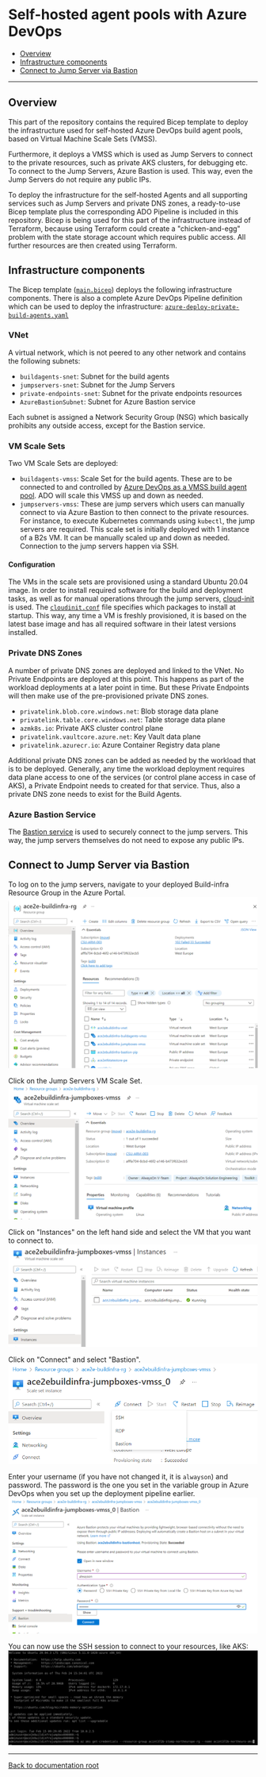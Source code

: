 # Self-hosted agent pools with Azure DevOps

- [Overview](#overview)
- [Infrastructure components](#infrastructure-components)
- [Connect to Jump Server via Bastion](#connect-to-jump-server-via-bastion)

---

## Overview

This part of the repository contains the required Bicep template to deploy the infrastructure used for self-hosted Azure DevOps build agent pools, based on Virtual Machine Scale Sets (VMSS).

Furthermore, it deploys a VMSS which is used as Jump Servers to connect to the private resources, such as private AKS clusters, for debugging etc. To connect to the Jump Servers, Azure Bastion is used. This way, even the Jump Servers do not require any public IPs.

To deploy the infrastructure for the self-hosted Agents and all supporting services such as Jump Servers and private DNS zones, a ready-to-use Bicep template plus the corresponding ADO Pipeline is included in this repository. Bicep is being used for this part of the infrastructure instead of Terraform, because using Terraform could create a "chicken-and-egg" problem with the state storage account which requires public access. All further resources are then created using Terraform.

## Infrastructure components

The Bicep template ([`main.bicep`](./main.bicep)) deploys the following infrastructure components. There is also a complete Azure DevOps Pipeline definition which can be used to deploy the infrastructure: [`azure-deploy-private-build-agents.yaml`](/.ado/pipelines/azure-deploy-private-build-agents.yaml)

### VNet

A virtual network, which is not peered to any other network and contains the following subnets:

- `buildagents-snet`: Subnet for the build agents
- `jumpservers-snet`: Subnet for the Jump Servers
- `private-endpoints-snet`: Subnet for the private endpoints resources
- `AzureBastionSubnet`: Subnet for Azure Bastion service

Each subnet is assigned a Network Security Group (NSG) which basically prohibits any outside access, except for the Bastion service.

### VM Scale Sets

Two VM Scale Sets are deployed:

- `buildagents-vmss`: Scale Set for the build agents. These are to be connected to and controlled by [Azure DevOps as a VMSS build agent pool](https://docs.microsoft.com/azure/devops/pipelines/agents/scale-set-agents?view=azure-devops). ADO will scale this VMSS up and down as needed.
- `jumpservers-vmss`: These are jump servers which users can manually connect to via Azure Bastion to then connect to the private resources. For instance, to execute Kubernetes commands using `kubectl`, the jump servers are required. This scale set is initially deployed with 1 instance of a B2s VM. It can be manually scaled up and down as needed. Connection to the jump servers happen via SSH.

#### Configuration

The VMs in the scale sets are provisioned using a standard Ubuntu 20.04 image. In order to install required software for the build and deployment tasks, as well as for manual operations through the jump servers, [cloud-init](https://docs.microsoft.com/azure/virtual-machines/linux/using-cloud-init) is used. The [`cloudinit.conf`](./cloudinit.conf) file specifies which packages to install at startup. This way, any time a VM is freshly provisioned, it is based on the latest base image and has all required software in their latest versions installed.

### Private DNS Zones

A number of private DNS zones are deployed and linked to the VNet. No Private Endpoints are deployed at this point. This happens as part of the workload deployments at a later point in time. But these Private Endpoints will then make use of the pre-provisioned private DNS zones.

- `privatelink.blob.core.windows.net`: Blob storage data plane
- `privatelink.table.core.windows.net`: Table storage data plane
- `azmk8s.io`: Private AKS cluster control plane
- `privatelink.vaultcore.azure.net`: Key Vault data plane
- `privatelink.azurecr.io`: Azure Container Registry data plane

Additional private DNS zones can be added as needed by the workload that is to be deployed. Generally, any time the workload deployment requires data plane access to one of the services (or control plane access in case of AKS), a Private Endpoint needs to created for that service. Thus, also a private DNS zone needs to exist for the Build Agents.

### Azure Bastion Service

The [Bastion service](https://docs.microsoft.com/azure/bastion/bastion-overview) is used to securely connect to the jump servers. This way, the jump servers themselves do not need to expose any public IPs.

## Connect to Jump Server via Bastion

To log on to the jump servers, navigate to your deployed Build-infra Resource Group in the Azure Portal.
![build infra rg](/docs/media/jumpservers_rg.png)

Click on the Jump Servers VM Scale Set.
![jump servers](/docs/media/jumpservers_vmss.png)

Click on "Instances" on the left hand side and select the VM that you want to connect to.
![instances](/docs/media/jumpservers_instances.png)

Click on "Connect" and select "Bastion".
![connect](/docs/media/jumpservers_instance_connect.png)

Enter your username (if you have not changed it, it is `alwayson`) and password. The password is the one you set in the variable group in Azure DevOps when you set up the deployment pipeline earlier.
![connect dialog](/docs/media/jumpservers_instance_bastion.png)

You can now use the SSH session to connect to your resources, like AKS:
![ssh session](/docs/media/jumpservers_ssh_session.png)

---

[Back to documentation root](/docs/README.md)
